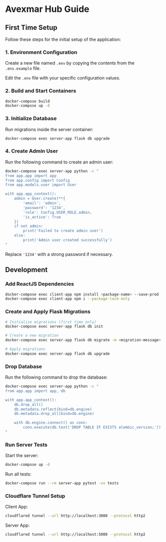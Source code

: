 # Avexmar Hub Guide

## First Time Setup

Follow these steps for the initial setup of the application:

### 1. Environment Configuration

Create a new file named `.env` by copying the contents from the `.env.example` file.

Edit the `.env` file with your specific configuration values.

### 2. Build and Start Containers

```bash
docker-compose build
docker-compose up -d
```

### 3. Initialize Database

Run migrations inside the server container:

```bash
docker-compose exec server-app flask db upgrade
```

### 4. Create Admin User

Run the following command to create an admin user:

```bash
docker-compose exec server-app python -c "
from app.app import app
from app.config import Config
from app.models.user import User

with app.app_context():
    admin = User.create(**{
        'email': 'admin',
        'password': '1234',
        'role': Config.USER_ROLE.admin,
        'is_active': True
    })
    if not admin:
        print('Failed to create admin user')
    else:
        print('Admin user created successfully')
"
```

Replace `'1234'` with a strong password if necessary.

## Development

### Add ReactJS Dependencies

```bash
docker-compose exec client-app npm install <package-name> --save-prod
docker-compose exec client-app npm i --package-lock-only
```

### Create and Apply Flask Migrations

```bash
# Initialize migrations (first time only)
docker-compose exec server-app flask db init

# Create a new migration
docker-compose exec server-app flask db migrate -m <migration-message>

# Apply migrations
docker-compose exec server-app flask db upgrade
```

### Drop Database

Run the following command to drop the database:

```bash
docker-compose exec server-app python -c "
from app.app import app, db

with app.app_context():
    db.drop_all()
    db.metadata.reflect(bind=db.engine)
    db.metadata.drop_all(bind=db.engine)

    with db.engine.connect() as conn:
        conn.execute(db.text('DROP TABLE IF EXISTS alembic_version;'))
"
```

### Run Server Tests

Start the server:

```bash
docker-compose up -d
```

Run all tests:

```bash
docker-compose run --rm server-app pytest -sv tests
```

### Cloudflare Tunnel Setup 

Client App:

```bash
cloudflared tunnel --url http://localhost:3000 --protocol http2
```

Server App:

```bash
cloudflared tunnel --url http://localhost:5000 --protocol http2
```
